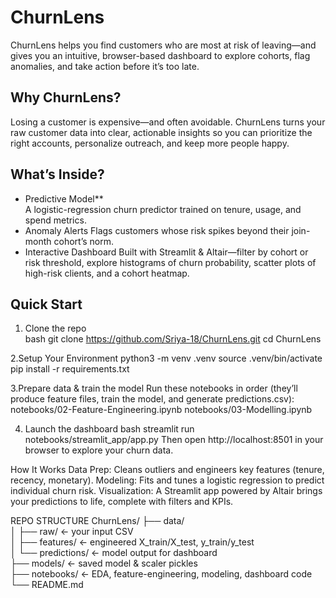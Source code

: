# ChurnLens

ChurnLens helps you find customers who are most at risk of leaving—and gives you an intuitive, browser-based dashboard to explore cohorts, flag anomalies, and take action before it’s too late.

## Why ChurnLens?  
Losing a customer is expensive—and often avoidable. ChurnLens turns your raw customer data into clear, actionable insights so you can prioritize the right accounts, personalize outreach, and keep more people happy.

## What’s Inside?  
- Predictive Model**  
  A logistic-regression churn predictor trained on tenure, usage, and spend metrics.  
- Anomaly Alerts 
  Flags customers whose risk spikes beyond their join-month cohort’s norm.  
- Interactive Dashboard
  Built with Streamlit & Altair—filter by cohort or risk threshold, explore histograms of churn probability, scatter plots of high-risk clients, and a cohort heatmap.

## Quick Start

1. Clone the repo  
   bash
    git clone https://github.com/Sriya-18/ChurnLens.git
   cd ChurnLens
   
2.Setup Your Environment
   python3 -m venv .venv
source .venv/bin/activate
pip install -r requirements.txt

3.Prepare data & train the model
Run these notebooks in order (they’ll produce feature files, train the model, and generate predictions.csv):
notebooks/02-Feature-Engineering.ipynb
notebooks/03-Modelling.ipynb

4. Launch the dashboard
bash
streamlit run notebooks/streamlit_app/app.py
Then open http://localhost:8501 in your browser to explore your churn data.

How It Works
Data Prep: Cleans outliers and engineers key features (tenure, recency, monetary).
Modeling: Fits and tunes a logistic regression to predict individual churn risk.
Visualization: A Streamlit app powered by Altair brings your predictions to life, complete with filters and KPIs.

REPO STRUCTURE 
ChurnLens/
├── data/              
│   ├── raw/           ← your input CSV  
│   ├── features/      ← engineered X_train/X_test, y_train/y_test  
│   └── predictions/   ← model output for dashboard  
├── models/            ← saved model & scaler pickles  
├── notebooks/         ← EDA, feature-engineering, modeling, dashboard code  
└── README.md          



